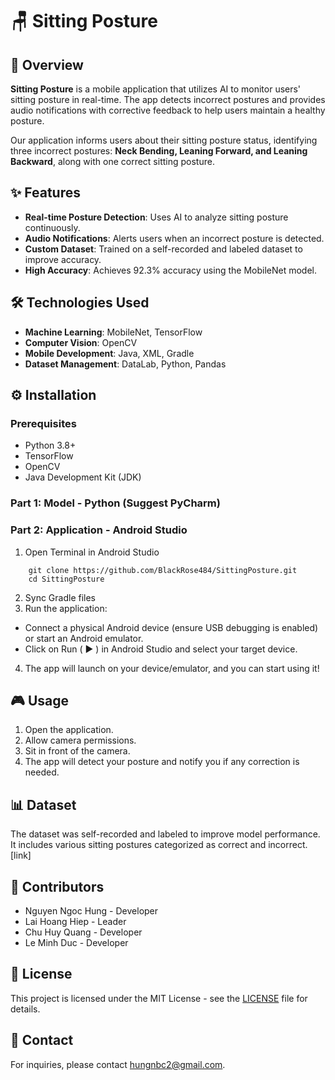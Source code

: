 # 🪑 Sitting Posture

## 📌 Overview
**Sitting Posture** is a mobile application that utilizes AI to monitor users' sitting posture in real-time. The app detects incorrect postures and provides audio notifications with corrective feedback to help users maintain a healthy posture.

Our application informs users about their sitting posture status, identifying three incorrect postures: **Neck Bending, Leaning Forward, and Leaning Backward**, along with one correct sitting posture.

## ✨ Features
- **Real-time Posture Detection**: Uses AI to analyze sitting posture continuously.
- **Audio Notifications**: Alerts users when an incorrect posture is detected.
- **Custom Dataset**: Trained on a self-recorded and labeled dataset to improve accuracy.
- **High Accuracy**: Achieves 92.3% accuracy using the MobileNet model.

## 🛠 Technologies Used
- **Machine Learning**: MobileNet, TensorFlow
- **Computer Vision**: OpenCV
- **Mobile Development**: Java, XML, Gradle
- **Dataset Management**: DataLab, Python, Pandas

## ⚙️ Installation
### Prerequisites
- Python 3.8+
- TensorFlow
- OpenCV
- Java Development Kit (JDK)

### Part 1: Model - Python (Suggest PyCharm)
### Part 2: Application - Android Studio
1. Open Terminal in Android Studio
```
    git clone https://github.com/BlackRose484/SittingPosture.git
    cd SittingPosture 
```
2. Sync Gradle files
3. Run the application:
- Connect a physical Android device (ensure USB debugging is enabled) or start an Android emulator.
- Click on Run ( ▶️ ) in Android Studio and select your target device.
4. The app will launch on your device/emulator, and you can start using it!

## 🎮 Usage
1. Open the application.
2. Allow camera permissions.
3. Sit in front of the camera.
4. The app will detect your posture and notify you if any correction is needed.

## 📊 Dataset
The dataset was self-recorded and labeled to improve model performance. It includes various sitting postures categorized as correct and incorrect.
[link]
## 👥 Contributors
- Nguyen Ngoc Hung - Developer
- Lai Hoang Hiep - Leader
- Chu Huy Quang - Developer
- Le Minh Duc - Developer
## 📜 License
This project is licensed under the MIT License - see the [LICENSE](LICENSE) file for details.

## 📧 Contact
For inquiries, please contact [hungnbc2@gmail.com](mailto:hungnbc2@gmail.com).


